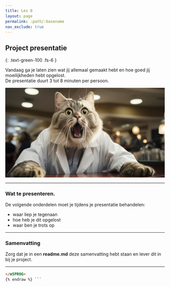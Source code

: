 ```yaml
---
title: Les 8
layout: page
permalink: :path/:basename
nav_exclude: true
---
```


## Project presentatie
{: .text-green-100 .fs-6 }

Vandaag ga je laten zien wat jij allemaal gemaakt hebt en hoe goed jij moeilijkheden hebt opgelost.  
De presentatie duurt 3 tot 8 minuten per persoon.

![cat.jpg](images/cat.jpg)

---
### Wat te presenteren.
De volgende onderdelen moet je tijdens je presentatie behandelen:
- waar liep je tegenaan
- hoe heb je dit opgelost
- waar ben je trots op

--- 
### Samenvatting
Zorg dat je in een **readme.md** deze samenvatting hebt staan en lever dit in bij je project.  


---
```html {% raw %}
</m5PROG>
{% endraw %} ```
